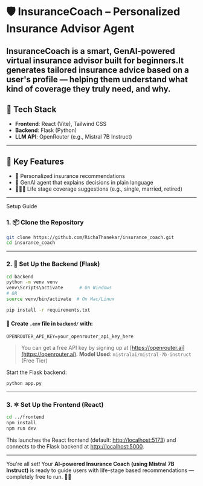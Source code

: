 # 🛡️ InsuranceCoach – Personalized Insurance Advisor Agent 

InsuranceCoach is a smart, GenAI-powered virtual insurance advisor built for beginners.It generates tailored insurance advice based on a user's profile — helping them understand what kind of coverage they truly need, and why. 
---

## 🚀 Tech Stack

- **Frontend**: React (Vite), Tailwind CSS
- **Backend**: Flask (Python)
- **LLM API**: OpenRouter (e.g., Mistral 7B Instruct)

---

## 🧠 Key Features

- 🧾 Personalized insurance recommendations
- 🧠 GenAI agent that explains decisions in plain language
- 👨‍👩‍👧 Life stage coverage suggestions (e.g., single, married, retired)


---

Setup Guide

### 1. 📦 Clone the Repository

```bash
git clone https://github.com/RichaThanekar/insurance_coach.git
cd insurance_coach
```

---

### 2. 🐍 Set Up the Backend (Flask)

```bash
cd backend
python -m venv venv
venv\Scripts\activate      # On Windows
# OR
source venv/bin/activate  # On Mac/Linux

pip install -r requirements.txt
```

#### 🔐 Create `.env` file in `backend/` with:

```env
OPENROUTER_API_KEY=your_openrouter_api_key_here
```

> You can get a free API key by signing up at [https://openrouter.ai](https://openrouter.ai).
> **Model Used**: `mistralai/mistral-7b-instruct` (Free Tier)

Start the Flask backend:

```bash
python app.py
```

---

### 3. ⚛️ Set Up the Frontend (React)

```bash
cd ../frontend
npm install
npm run dev
```

This launches the React frontend (default: [http://localhost:5173](http://localhost:5173)) and connects to the Flask backend at [http://localhost:5000](http://localhost:5000).

---

You're all set!
Your **AI-powered Insurance Coach (using Mistral 7B Instruct)** is ready to guide users with life-stage based recommendations — completely free to run. 🧠💬

